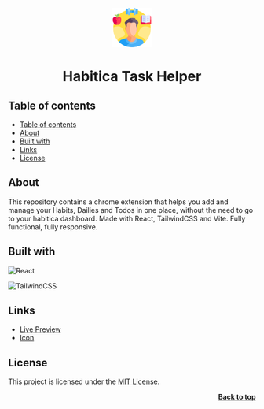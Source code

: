 <a name="readme-top"></a>

<div align="center">
  <a href="https://github.com/seesmof/">
    <img src="./public/logo.png" alt="Logo" height="80">
  </a>

<h1 align="center">Habitica Task Helper</h1>
</div>

## Table of contents

- [Table of contents](#table-of-contents)
- [About](#about)
- [Built with](#built-with)
- [Links](#links)
- [License](#license)

## About

This repository contains a chrome extension that helps you add and manage your Habits, Dailies and Todos in one place, without the need to go to your habitica dashboard. Made with React, TailwindCSS and Vite. Fully functional, fully responsive.

## Built with

![React](https://img.shields.io/badge/react-%2320232a.svg?style=for-the-badge&logo=react&logoColor=%2361DAFB)

![TailwindCSS](https://img.shields.io/badge/tailwindcss-%2338B2AC.svg?style=for-the-badge&logo=tailwind-css&logoColor=white)

## Links

- [Live Preview](https://seesmof.github.io/habitica-task-helper/)
- [Icon](https://www.flaticon.com/free-icons/)

## License

This project is licensed under the [MIT License](./LICENSE).

<p align="right"><a href="#readme-top"><strong>Back to top</strong></a></p>
